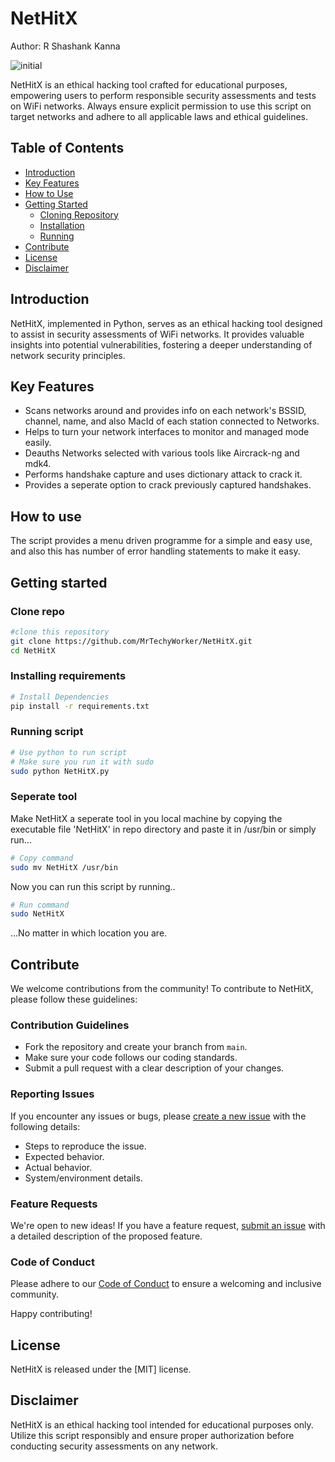 # NetHitX

Author:  R Shashank Kanna

![initial](https://github.com/MrTechyWorker/NetHitX/assets/75602943/93d09e6b-2f9d-4c58-9f47-fc559ede30e9)


NetHitX is an ethical hacking tool crafted for educational purposes, empowering users to perform responsible security assessments and tests on WiFi networks. Always ensure explicit permission to use this script on target networks and adhere to all applicable laws and ethical guidelines.

## Table of Contents

- [Introduction](#introduction)
- [Key Features](#key-features)
- [How to Use](#how-to-use)
- [Getting Started](#getting-started)
  - [Cloning Repository](#clone-repo)
  - [Installation](#installing-requirements)
  - [Running](#running-script)
- [Contribute](#contribute)
- [License](#license)
- [Disclaimer](#disclaimer)

## Introduction

NetHitX, implemented in Python, serves as an ethical hacking tool designed to assist in security assessments of WiFi networks. It provides valuable insights into potential vulnerabilities, fostering a deeper understanding of network security principles.

## Key Features

- Scans networks around and provides info on each network's BSSID, channel, name, and also MacId of each station connected to Networks.
- Helps to turn your network interfaces to monitor and managed mode easily.
- Deauths Networks selected with various tools like Aircrack-ng and mdk4.
- Performs handshake capture and uses dictionary attack to crack it.
- Provides a seperate option to crack previously captured handshakes.

## How to use
The script provides a menu driven programme for a simple and easy use, and also this has number of error handling statements to make it easy.

## Getting started
### Clone repo
```bash
#clone this repository 
git clone https://github.com/MrTechyWorker/NetHitX.git
cd NetHitX
```

### Installing requirements
```bash
# Install Dependencies
pip install -r requirements.txt
```
### Running script
```bash
# Use python to run script
# Make sure you run it with sudo
sudo python NetHitX.py
```

### Seperate tool
Make NetHitX a seperate tool in you local machine by copying the executable file 'NetHitX' in repo directory and paste it in /usr/bin or simply run...
```bash
# Copy command
sudo mv NetHitX /usr/bin
```
Now you can run this script by running..
```bash
# Run command
sudo NetHitX
```
...No matter in which location you are.

## Contribute

We welcome contributions from the community! To contribute to NetHitX, please follow these guidelines:

### Contribution Guidelines

- Fork the repository and create your branch from `main`.
- Make sure your code follows our coding standards.
- Submit a pull request with a clear description of your changes.

### Reporting Issues

If you encounter any issues or bugs, please [create a new issue](https://github.com/MrTechyWorker/NetHitX/issues) with the following details:
- Steps to reproduce the issue.
- Expected behavior.
- Actual behavior.
- System/environment details.

### Feature Requests

We're open to new ideas! If you have a feature request, [submit an issue](https://github.com/MrTechyWorker/NetHitX/issues) with a detailed description of the proposed feature.

### Code of Conduct

Please adhere to our [Code of Conduct](CODE_OF_CONDUCT.md) to ensure a welcoming and inclusive community.

Happy contributing!

## License
NetHitX is released under the [MIT] license.

## Disclaimer

NetHitX is an ethical hacking tool intended for educational purposes only. Utilize this script responsibly and ensure proper authorization before conducting security assessments on any network.

